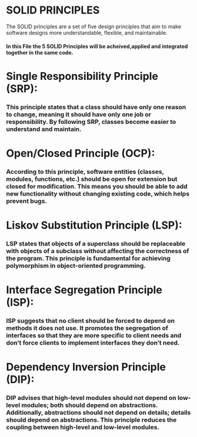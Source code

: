 # SOLID PRINCIPLES

 The SOLID principles are a set of five design principles that aim to make software designs more understandable, flexible, and maintainable.
 #### In this File the 5 SOLID Principles will be acheived,applied and integrated together in the same code.


 # Single Responsibility Principle (SRP):
 ### This principle states that a class should have only one reason to change, meaning it should have only one job or responsibility. By following SRP, classes become easier to understand and maintain.
# Open/Closed Principle (OCP):
### According to this principle, software entities (classes, modules, functions, etc.) should be open for extension but closed for modification. This means you should be able to add new functionality without changing existing code, which helps prevent bugs.
# Liskov Substitution Principle (LSP):
### LSP states that objects of a superclass should be replaceable with objects of a subclass without affecting the correctness of the program. This principle is fundamental for achieving polymorphism in object-oriented programming.
# Interface Segregation Principle (ISP):
### ISP suggests that no client should be forced to depend on methods it does not use. It promotes the segregation of interfaces so that they are more specific to client needs and don’t force clients to implement interfaces they don’t need.
# Dependency Inversion Principle (DIP):
### DIP advises that high-level modules should not depend on low-level modules; both should depend on abstractions. Additionally, abstractions should not depend on details; details should depend on abstractions. This principle reduces the coupling between high-level and low-level modules.
